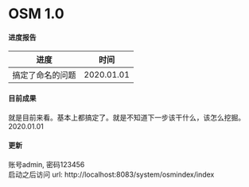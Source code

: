 # OSM 1.0

#### 进度报告

进度               |  时间   
|:----:            |:----: 
搞定了命名的问题    | 2020.01.01 


#### 目前成果  
就是目前来看。基本上都搞定了。就是不知道下一步该干什么，该怎么挖掘。  2020.01.01  

#### 更新
账号admin, 密码123456   
启动之后访问 url: http://localhost:8083/system/osmindex/index  
